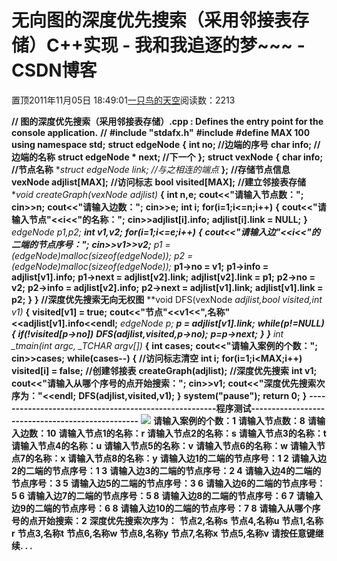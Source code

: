 
# 无向图的深度优先搜索（采用邻接表存储）C++实现 - 我和我追逐的梦~~~ - CSDN博客


置顶2011年11月05日 18:49:01[一只鸟的天空](https://me.csdn.net/heyongluoyao8)阅读数：2213


**// 图的深度优先搜索（采用邻接表存储）.cpp : Defines the entry point for the console application.**
**//**
**\#include "stdafx.h"**
**\#include<iostream>**
**\#define MAX 100**
**using namespace std;**
**struct edgeNode**
**{**
**int no; //边端的序号**
**char info; //边端的名称**
**struct edgeNode * next; //下一个**
**};**
**struct vexNode**
**{**
**char info;  //节点名称**
**struct edgeNode *link; //与之相连的端点**
**};**
**//存储节点信息**
**vexNode adjlist[MAX];**
**//访问标志**
**bool visited[MAX];**
**//建立邻接表存储**
**void createGraph(vexNode *adjlist)**
**{**
**int n,e;**
**cout<<"请输入节点数：";**
**cin>>n;**
**cout<<"请输入边数：";**
**cin>>e;**
**int i;**
**for(i=1;i<=n;i++)**
**{**
**cout<<"请输入节点"<<i<<"的名称：";**
**cin>>adjlist[i].info;**
**adjlist[i].link = NULL;**
**}**
**edgeNode *p1,*p2;**
**int v1,v2;**
**for(i=1;i<=e;i++)**
**{**
**cout<<"请输入边"<<i<<"的二端的节点序号：";**
**cin>>v1>>v2;**
**p1 = (edgeNode*)malloc(sizeof(edgeNode));**
**p2 = (edgeNode*)malloc(sizeof(edgeNode));**
**p1->no = v1;**
**p1->info = adjlist[v1].info;**
**p1->next = adjlist[v2].link;**
**adjlist[v2].link = p1;**
**p2->no = v2;**
**p2->info = adjlist[v2].info;**
**p2->next = adjlist[v1].link;**
**adjlist[v1].link = p2;**
**}**
**}**
**//深度优先搜索无向无权图**
**void DFS(vexNode *adjlist,bool *visited,int v1)**
**{**
**visited[v1] = true;**
**cout<<"节点"<<v1<<",名称"<<adjlist[v1].info<<endl;**
**edgeNode *p;**
**p = adjlist[v1].link;**
**while(p!=NULL)**
**{**
**if(!visited[p->no])**
**DFS(adjlist,visited,p->no);**
**p=p->next;**
**}**
**}**
**int _tmain(int argc, _TCHAR* argv[])**
**{**
**int cases;**
**cout<<"请输入案例的个数：";**
**cin>>cases;**
**while(cases--)**
**{**
**//访问标志清空**
**int i;**
**for(i=1;i<MAX;i++)**
**visited[i] = false;**
**//创建邻接表**
**createGraph(adjlist);**
**//深度优先搜索**
**int v1;**
**cout<<"请输入从哪个序号的点开始搜索：";**
**cin>>v1;**
**cout<<"深度优先搜索次序为："<<endl;**
**DFS(adjlist,visited,v1);**
**}**
**system("pause");**
**return 0;**
**}**
**------------------------------------------------------程序测试-------------------------------------------------**
![](http://hi.csdn.net/attachment/201111/5/0_1320490277mnlR.gif)
**请输入案例的个数：1**
**请输入节点数：8**
**请输入边数：10**
**请输入节点1的名称：r**
**请输入节点2的名称：s**
**请输入节点3的名称：t**
**请输入节点4的名称：u**
**请输入节点5的名称：v**
**请输入节点6的名称：w**
**请输入节点7的名称：x**
**请输入节点8的名称：y**
**请输入边1的二端的节点序号：1 2**
**请输入边2的二端的节点序号：1 3**
**请输入边3的二端的节点序号：2 4**
**请输入边4的二端的节点序号：3 5**
**请输入边5的二端的节点序号：3 6**
**请输入边6的二端的节点序号：5 6**
**请输入边7的二端的节点序号：5 8**
**请输入边8的二端的节点序号：6 7**
**请输入边9的二端的节点序号：6 8**
**请输入边10的二端的节点序号：7 8**
**请输入从哪个序号的点开始搜索：2**
**深度优先搜索次序为：**
**节点2,名称s**
**节点4,名称u**
**节点1,名称r**
**节点3,名称t**
**节点6,名称w**
**节点8,名称y**
**节点7,名称x**
**节点5,名称v**
**请按任意键继续. . .**

